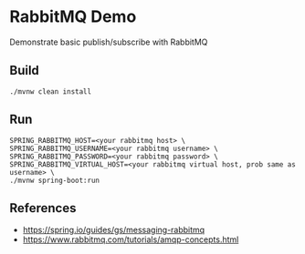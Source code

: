 #   RabbitMQ Demo

Demonstrate basic publish/subscribe with RabbitMQ

##  Build

`./mvnw clean install`

##  Run

```shell script
SPRING_RABBITMQ_HOST=<your rabbitmq host> \
SPRING_RABBITMQ_USERNAME=<your rabbitmq username> \
SPRING_RABBITMQ_PASSWORD=<your rabbitmq password> \
SPRING_RABBITMQ_VIRTUAL_HOST=<your rabbitmq virtual host, prob same as username> \
./mvnw spring-boot:run
```

##  References

* https://spring.io/guides/gs/messaging-rabbitmq
* https://www.rabbitmq.com/tutorials/amqp-concepts.html